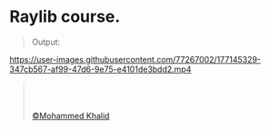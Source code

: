 # Raylib course.

> Output:
> <p align="center">
 https://user-images.githubusercontent.com/77267002/177145329-347cb567-af99-47d6-9e75-e4101de3bdd2.mp4
> </p>
> <br>
> <br>
> <br>
> <a href="https://github.com/glULTRA" class="btn btn-primary"> &copy;Mohammed Khalid </a>
